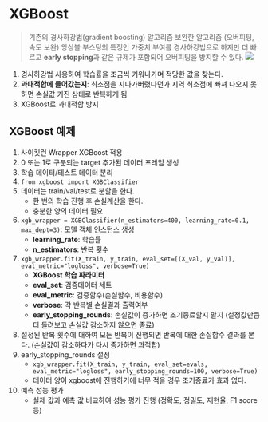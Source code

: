 # XGBoost
> 기존의 경사하강법(gradient boosting) 알고리즘 보완한 알고리즘 (오버피팅, 속도 보완)
> 앙상블 부스팅의 특징인 가중치 부여를 경사하강법으로 하지만 더 빠르고 **early stopping**과 같은 규제가 포함되어 오버피팅을 방지할 수 있다.
![](https://www.nvidia.com/content/dam/en-zz/Solutions/glossary/data-science/xgboost/img-3.png)


1. 경사하강법 사용하여 학습률을 조금씩 키워나가며 적당한 값을 찾는다.
2. **과대적합에 들어갔는지**: 최소점을 지나가버렸다던가 지역 최소점에 빠져 나오지 못하면 손실값 커진 상태로 반복하게 됨
3. XGBoost로 과대적합 방지

## XGBoost 예제
1. 사이킷런 Wrapper XGBoost 적용
2. 0 또는 1로 구분되는 target 추가된 데이터 프레임 생성
3. 학습 데이터/테스트 데이터 분리
4. `from xgboost import XGBClassifier`
5. 데이터는 train/val/test로 분할을 한다.
   - 한 번의 학습 진행 후 손실계산을 한다.
   - 충분한 양의 데이터 필요
6. `xgb_wrapper = XGBClassifier(n_estimators=400, learning_rate=0.1, max_dept=3)`: 모델 객체 인스턴스 생성
   - **learning_rate**: 학습률
   - **n_estimators**: 반복 횟수
7. `xgb_wrapper.fit(X_train, y_train, eval_set=[(X_val, y_val)], eval_metric="logloss", verbose=True)`
   - **XGBoost 학습 파라미터**
   - **eval_set**: 검증데이터 세트
   - **eval_metric**: 검증함수(손실함수, 비용함수)
   - **verbose**: 각 반복별 손실결과 출력여부
   - **early_stopping_rounds**: 손실값이 증가하면 조기종료할지 말지 (설정값만큼 더 돌려보고 손실값 감소하지 않으면 종료)
8. 설정된 반복 횟수에 대하여 모든 반복이 진행되면 반복에 대한 손실함수 결과를 본다. (손실값이 감소하다가 다시 증가하면 과적합)
9. early_stopping_rounds 설정
   - `xgb_wrapper.fit(X_train, y_train, eval_set=evals, eval_metric="logloss", early_stopping_rounds=100, verbose=True)`
   - 데이터 양이 xgboost에 진행하기에 너무 적을 경우 조기종료가 효과 없다.
10. 예측 성능 평가
    - 실제 값과 예측 값 비교하여 성능 평가 진행 (정확도, 정밀도, 재현율, F1 score 등)